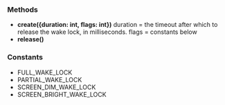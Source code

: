### Methods

* <b>create({duration: int, flags: int})</b>
  duration = the timeout after which to release the wake lock, in milliseconds.
  flags = constants below
* <b>release()</b>

### Constants

* FULL_WAKE_LOCK
* PARTIAL_WAKE_LOCK
* SCREEN_DIM_WAKE_LOCK
* SCREEN_BRIGHT_WAKE_LOCK
